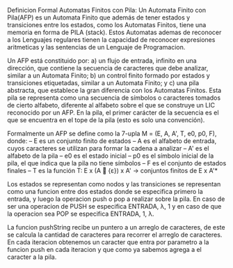 Definicion Formal Automatas Finitos con Pila:
    Un Automata Finito con Pila(AFP) es un Automata Finito que además de tener estados y transiciones entre los
estados, como los Automatas Finitos, tiene una memoria en forma de PILA (stack). Estos Automatas ademas de reconocer a los Lenguajes regulares tienen la capacidad de reconocer expresiones aritmeticas y las sentencias de un Lenguaje de Programacion.

Un AFP está constituido por:
a) un flujo de entrada, infinito en una dirección, que contiene la secuencia de caracteres que debe
analizar, similar a un Automata Finito;
b) un control finito formado por estados y transiciones etiquetadas, similar a un Automata Finito; y
c) una pila abstracta, que establece la gran diferencia con los Automatas Finitos. Esta pila se representa como
una secuencia de símbolos o caracteres tomados de cierto alfabeto, diferente al alfabeto sobre el que
se construye un LIC reconocido por un AFP. En la pila, el primer carácter de la secuencia es el que
se encuentra en el tope de la pila (esto es solo una convención).

Formalmente un AFP se define como la 7-upla M = (E, A, A', T, e0, p0, F), donde:
– E es un conjunto finito de estados
– A es el alfabeto de entrada, cuyos caracteres se utilizan para formar la cadena a analizar
– A' es el alfabeto de la pila
– e0 es el estado inicial
– p0 es el símbolo inicial de la pila, el que indica que la pila no tiene símbolos
– F es el conjunto de estados finales
– T es la función T: E x (A  {ε}) x A' -> conjuntos finitos de E x A'*

Los estados se representan como nodos y las transiciones se representan como una funcion entre dos estados donde se especifica primero la entrada, y luego la operacion push o pop a realizar sobre la pila. En caso de ser una operacion de PUSH se especifica ENTRADA, λ, 1 y en caso de que la operacion sea POP se especifica ENTRADA, 1, λ.

La funcion pushString recibe un puntero a un arreglo de caracteres, de este se calcula la cantidad de caracteres para recorrer el arreglo de caracteres. En cada iteracion obtenemos un caracter que entra por parametro a la funcion push en cada iteracion y que como ya sabemos agrega a el caracter a la pila.